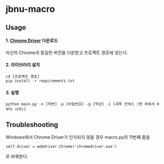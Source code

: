 # jbnu-macro

## Usage
#### 1. [Chrome Driver](https://chromedriver.chromium.org/downloads) 다운로드
자신의 Chrome과 동일한 버전을 다운받고 프로젝트 경로에 넣는다.
#### 2. 라이브러리 설치
```
cd [프로젝트 경로]
pip install -r requirements.txt
```
#### 3. 실행
```
python main.py -n [학번] -p [비밀번호] -g [학년] -i [과목 인덱스 (맨 위에서 0부터 시작)]
```

## Troubleshooting
Windows에서 Chrome Driver가 인식되지 않을 경우 macro.py의 11번째 줄을
```
self.driver = webdriver.Chrome('chromedriver.exe')
```
로 바꿔본다.
